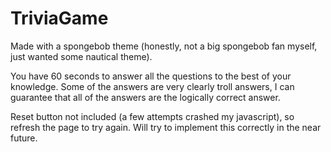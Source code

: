 # TriviaGame

Made with a spongebob theme (honestly, not a big spongebob fan myself, just wanted some nautical theme).

You have 60 seconds to answer all the questions to the best of your knowledge. Some of the answers are very clearly troll answers, I can guarantee that all of the answers are the logically correct answer.

Reset button not included (a few attempts crashed my javascript), so refresh the page to try again. Will try to implement this correctly in the near future. 
